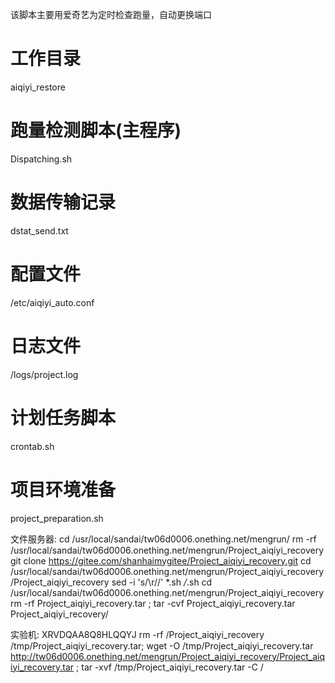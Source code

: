 该脚本主要用爱奇艺为定时检查跑量，自动更换端口

# 工作目录
aiqiyi_restore

# 跑量检测脚本(主程序)
Dispatching.sh

# 数据传输记录
dstat_send.txt

# 配置文件
/etc/aiqiyi_auto.conf

# 日志文件     
/logs/project.log

# 计划任务脚本
crontab.sh

# 项目环境准备
project_preparation.sh

文件服务器:
cd /usr/local/sandai/tw06d0006.onething.net/mengrun/
rm -rf /usr/local/sandai/tw06d0006.onething.net/mengrun/Project_aiqiyi_recovery
git clone https://gitee.com/shanhaimygitee/Project_aiqiyi_recovery.git
cd /usr/local/sandai/tw06d0006.onething.net/mengrun/Project_aiqiyi_recovery/Project_aiqiyi_recovery
sed -i 's/\r//' *.sh */*.sh
cd /usr/local/sandai/tw06d0006.onething.net/mengrun/Project_aiqiyi_recovery
rm -rf Project_aiqiyi_recovery.tar ; tar -cvf Project_aiqiyi_recovery.tar Project_aiqiyi_recovery/

实验机:  XRVDQAA8Q8HLQQYJ
rm -rf /Project_aiqiyi_recovery /tmp/Project_aiqiyi_recovery.tar; wget -O /tmp/Project_aiqiyi_recovery.tar http://tw06d0006.onething.net/mengrun/Project_aiqiyi_recovery/Project_aiqiyi_recovery.tar ; tar -xvf  /tmp/Project_aiqiyi_recovery.tar -C /
